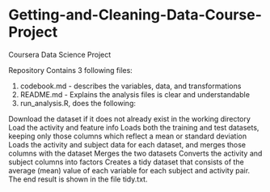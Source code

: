 # Getting-and-Cleaning-Data-Course-Project
Coursera Data Science Project

Repository Contains 3 following files:

1. codebook.md - describes the variables, data, and transformations
2. README.md - Explains the analysis files is clear and understandable
3. run_analysis.R, does the following:

Download the dataset if it does not already exist in the working directory
Load the activity and feature info
Loads both the training and test datasets, keeping only those columns which reflect a mean or standard deviation
Loads the activity and subject data for each dataset, and merges those columns with the dataset
Merges the two datasets
Converts the activity and subject columns into factors
Creates a tidy dataset that consists of the average (mean) value of each variable for each subject and activity pair.
The end result is shown in the file tidy.txt.
